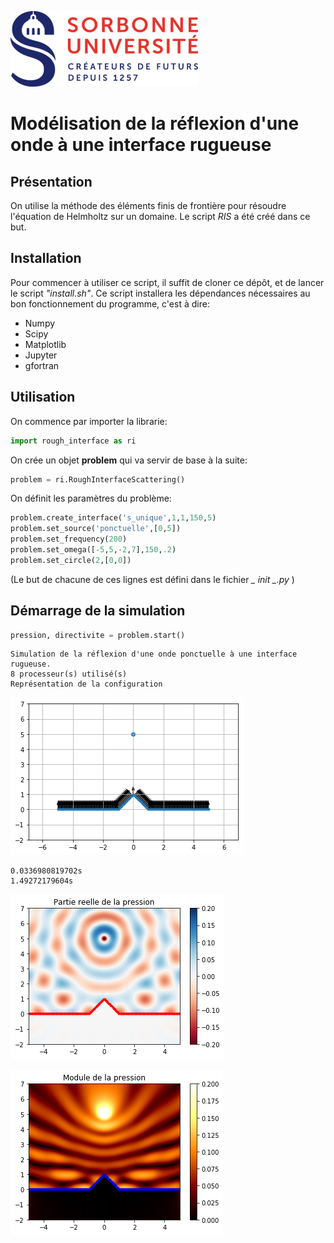
![logo sorbonne](rough_interface/logo_sorbonne2.png)
# Modélisation de la réflexion d'une onde à une interface rugueuse

## Présentation

On utilise la méthode des éléments finis de frontière pour résoudre l'équation de Helmholtz sur un domaine. Le script *RIS* a été créé dans ce but.

## Installation
Pour commencer à utiliser ce script, il suffit de cloner ce dépôt, et de lancer le script *"install.sh"*. Ce script installera les dépendances nécessaires au bon fonctionnement du programme, c'est à dire:
- Numpy
- Scipy
- Matplotlib
- Jupyter
- gfortran

## Utilisation
On commence par importer la librarie:


```python
import rough_interface as ri
```

On crée un objet **problem** qui va servir de base à la suite:


```python
problem = ri.RoughInterfaceScattering()
```

On définit les paramètres du problème:


```python
problem.create_interface('s_unique',1,1,150,5)
problem.set_source('ponctuelle',[0,5])
problem.set_frequency(200)
problem.set_omega([-5,5,-2,7],150,.2)
problem.set_circle(2,[0,0])
```

(Le but de chacune de ces lignes est défini dans le fichier *_ _init_ _.py* )
## Démarrage de la simulation


```python
pression, directivite = problem.start()
```

    Simulation de la réflexion d'une onde ponctuelle à une interface rugueuse.
    8 processeur(s) utilisé(s)
    Représentation de la configuration



![png](output_10_1.png)


    0.0336980819702s
    1.49272179604s



![png](output_10_3.png)



![png](output_10_4.png)

